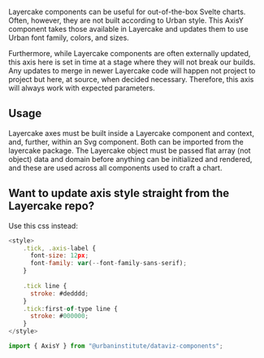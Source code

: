 Layercake components can be useful for out-of-the-box Svelte charts. Often, however, they are not built according to Urban style. This AxisY component takes those available in Layercake and updates them to use Urban font family, colors, and sizes. 

Furthermore, while Layercake components are often externally updated, this axis here is set in time at a stage where they will not break our builds. Any updates to merge in newer Layercake code will happen not project to project but here, at source, when decided necessary. Therefore, this axis will always work with expected parameters.


## Usage

Layercake axes must be built inside a Layercake component and context, and, further, within an Svg component. Both can be imported from the layercake package. The Layercake object must be passed flat array (not object) data and domain before anything can be initialized and rendered, and these are used across all components used to craft a chart.

## Want to update axis style straight from the Layercake repo?
Use this css instead: 
```js
<style>
    .tick, .axis-label {
      font-size: 12px;
      font-family: var(--font-family-sans-serif);
    }
  
    .tick line {
      stroke: #dedddd;
    }
    .tick:first-of-type line {
      stroke: #000000;
    }
</style>
```


```js
import { AxisY } from "@urbaninstitute/dataviz-components";
```

